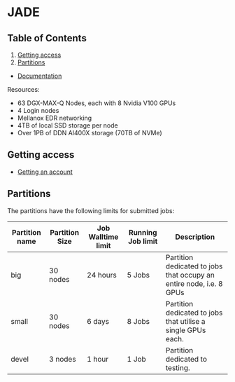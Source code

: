 # JADE

<!--BEGIN TOC-->

## Table of Contents

1. [Getting access](#getting-access)
2. [Partitions](#partitions)

<!--END TOC-->

- [Documentation](https://docs.jade.ac.uk/en/latest/index.html)

Resources:

- 63 DGX-MAX-Q Nodes, each with 8 Nvidia V100 GPUs
- 4 Login nodes
- Mellanox EDR networking
- 4TB of local SSD storage per node
- Over 1PB of DDN AI400X storage (70TB of NVMe)

## Getting access <a id="toc-tag-mdtoc" name="getting-access"></a>

- [Getting an account](https://docs.jade.ac.uk/en/latest/jade/getting-account.html)

## Partitions <a id="toc-tag-mdtoc" name="partitions"></a>

The partitions have the following limits for submitted jobs:

| Partition name | Partition Size | Job Walltime limit | Running Job limit | Description                                                         |
| -------------- | -------------- | ------------------ | ----------------- | ------------------------------------------------------------------- |
| big            | 30 nodes       | 24 hours           | 5 Jobs            | Partition dedicated to jobs that occupy an entire node, i.e. 8 GPUs |
| small          | 30 nodes       | 6 days             | 8 Jobs            | Partition dedicated to jobs that utilise a single GPUs each.        |
| devel          | 3 nodes        | 1 hour             | 1 Job             | Partition dedicated to testing.                                     |
